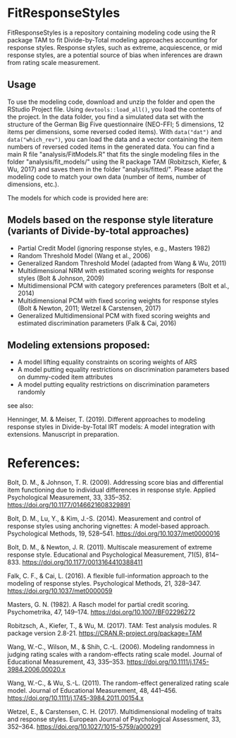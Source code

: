 # FitResponseStyles

FitResponseStyles is a repository containing modeling code using the R package TAM to fit Divide-by-Total modeling approaches accounting for response styles.
Response styles, such as extreme, acquiescence, or mid response styles, are a potential source of bias when inferences are drawn from rating scale measurement. 

## Usage
To use the modeling code, download and unzip the folder and open the RStudio Project file. Using `devtools::load_all()`, you load the contents of the project. 
In the data folder, you find a simulated data set with the structure of the German Big Five questionnaire (NEO-FFI; 5 dimensions, 12 items per dimensions, some reversed coded items). With `data("dat")` and `data("which_rev")`, you can load the data and a vector containing the item numbers of reversed coded items in the generated data. 
You can find a main R file "analysis/FitModels.R" that fits the single modeling files in the folder "analysis/fit_models/" using the R package TAM (Robitzsch, Kiefer, & Wu, 2017) and saves them in the folder "analysis/fitted/". 
Please adapt the modeling code to match your own data (number of items, number of dimensions, etc.). 

The models for which code is provided here are:

## Models based on the response style literature (variants of Divide-by-total approaches)
- Partial Credit Model (ignoring response styles, e.g., Masters 1982)
- Random Threshold Model (Wang et al., 2006)
- Generalized Random Threshold Model (adapted from Wang & Wu, 2011)
- Multidimensional NRM with estimated scoring weights for response styles (Bolt & Johnson, 2009)
- Multidimensional PCM with category preferences parameters (Bolt et al., 2014)
- Multidimensional PCM with fixed scoring weights for response styles (Bolt & Newton, 2011; Wetzel & Carstensen, 2017)
- Generalized Multidimensional PCM with fixed scoring weights and estimated discrimination parameters (Falk & Cai, 2016)

## Modeling extensions proposed:
- A model lifting equality constraints on scoring weights of ARS
- A model putting equality restrictions on discrimination parameters based on dummy-coded item attributes
- A model putting equality restrictions on discrimination parameters randomly

see also: 

Henninger, M. & Meiser, T. (2019). Different approaches to modeling response styles in Divide-by-Total IRT models: A model integration with extensions. Manuscript in preparation.

# References:
Bolt, D. M., & Johnson, T. R. (2009). Addressing score bias and differential item functioning due to individual differences in response style. Applied Psychological Measurement, 33, 335–352. https://doi.org/10.1177/0146621608329891

Bolt, D. M., Lu, Y., & Kim, J.-S. (2014). Measurement and control of response styles using anchoring vignettes: A model-based approach. Psychological Methods, 19, 528–541. https://doi.org/10.1037/met0000016

Bolt, D. M., & Newton, J. R. (2011). Multiscale measurement of extreme response style. Educational and Psychological Measurement, 71(5), 814–833. https://doi.org/10.1177/0013164410388411

Falk, C. F., & Cai, L. (2016). A flexible full-information approach to the modeling of response styles. Psychological Methods, 21, 328–347. https://doi.org/10.1037/met0000059

Masters, G. N. (1982). A Rasch model for partial credit scoring. Psychometrika, 47, 149–174. https://doi.org/10.1007/BF02296272

Robitzsch, A., Kiefer, T., & Wu, M. (2017). TAM: Test analysis modules. R package version 2.8-21. https://CRAN.R-project.org/package=TAM

Wang, W.-C., Wilson, M., & Shih, C.-L. (2006). Modeling randomness in judging rating scales with a random-effects rating scale model. Journal of Educational Measurement, 43, 335–353. https://doi.org/10.1111/j.1745-3984.2006.00020.x

Wang, W.-C., & Wu, S.-L. (2011). The random-effect generalized rating scale model. Journal of Educational Measurement, 48, 441–456. https://doi.org/10.1111/j.1745-3984.2011.00154.x

Wetzel, E., & Carstensen, C. H. (2017). Multidimensional modeling of traits and response styles. European Journal of Psychological Assessment, 33, 352–364. https://doi.org/10.1027/1015-5759/a000291
